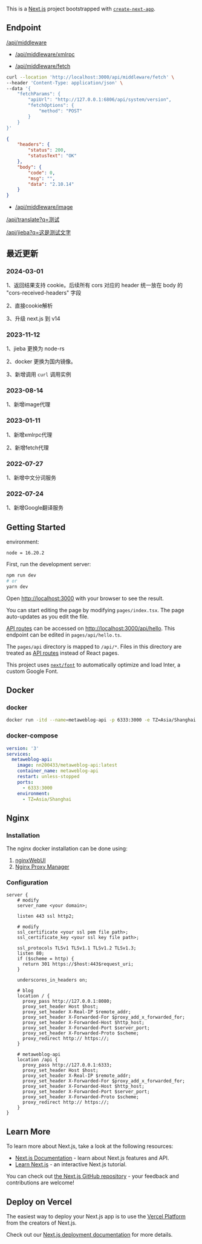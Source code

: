 This is a [Next.js](https://nextjs.org/) project bootstrapped with [`create-next-app`](https://github.com/vercel/next.js/tree/canary/packages/create-next-app).

## Endpoint

[/api/middleware](https://api.terwer.space/api/middleware)

  - [/api/middleware/xmlrpc](https://api.terwer.space/api/middleware/xmlrpc)

  - [/api/middleware/fetch](https://api.terwer.space/api/middleware/fetch)

```bash
curl --location 'http://localhost:3000/api/middleware/fetch' \
--header 'Content-Type: application/json' \
--data '{
    "fetchParams": {
        "apiUrl": "http://127.0.0.1:6806/api/system/version",
        "fetchOptions": {
            "method": "POST"
        }
    }
}'
```

```json
{
    "headers": {
        "status": 200,
        "statusText": "OK"
    },
    "body": {
        "code": 0,
        "msg": "",
        "data": "2.10.14"
    }
}
```

  - [/api/middleware/image](https://api.terwer.space/api/middleware/image)

[/api/translate?q=测试](https://api.terwer.space/api/translate?q=测试)

[/api/jieba?q=这是测试文字](https://api.terwer.space/api/jieba?q=这是测试文字)

## 最近更新

### 2024-03-01

1、返回结果支持 cookie。后续所有 cors 对应的 header 统一放在 body 的 "cors-received-headers" 字段

2、直接cookie解析

3、升级 next.js 到 v14

### 2023-11-12

1、jieba 更换为 node-rs

2、docker 更换为国内镜像。

3、新增调用 `curl` 调用实例

### 2023-08-14

1、新增image代理

### 2023-01-11

1、新增xmlrpc代理

2、新增fetch代理

### 2022-07-27

1、新增中文分词服务

### 2022-07-24

1、新增Google翻译服务

## Getting Started

environment:

```
node = 16.20.2
```

First, run the development server:

```bash
npm run dev
# or
yarn dev
```

Open [http://localhost:3000](http://localhost:3000) with your browser to see the result.

You can start editing the page by modifying `pages/index.tsx`. The page auto-updates as you edit the file.

[API routes](https://nextjs.org/docs/api-routes/introduction) can be accessed on [http://localhost:3000/api/hello](http://localhost:3000/api/hello). This endpoint can be edited in `pages/api/hello.ts`.

The `pages/api` directory is mapped to `/api/*`. Files in this directory are treated as [API routes](https://nextjs.org/docs/api-routes/introduction) instead of React pages.

This project uses [`next/font`](https://nextjs.org/docs/basic-features/font-optimization) to automatically optimize and load Inter, a custom Google Font.

## Docker

### docker

```bash
docker run -itd --name=metaweblog-api -p 6333:3000 -e TZ=Asia/Shanghai --restart=unless-stopped nn200433/metaweblog-api:latest
```

### docker-compose

```yaml
version: '3'
services:
  metaweblog-api:
    image: nn200433/metaweblog-api:latest
    container_name: metaweblog-api
    restart: unless-stopped
    ports:
      - 6333:3000
    environment: 
      - TZ=Asia/Shanghai
```

## Nginx

### Installation

The nginx docker installation can be done using:

1. [nginxWebUI](https://www.nginxwebui.cn/product.html)
2. [Nginx Proxy Manager](https://nginxproxymanager.com/guide/#quick-setup)

### Configuration

```nginx
server {
    # modify
    server_name <your domain>;
    
    listen 443 ssl http2;
    
    # modify
    ssl_certificate <your ssl pem file path>;
    ssl_certificate_key <your ssl key file path>;
    
    ssl_protocols TLSv1 TLSv1.1 TLSv1.2 TLSv1.3;
    listen 80;
    if ($scheme = http) {
      return 301 https://$host:443$request_uri;
    }

    underscores_in_headers on;

    # blog
    location / {
      proxy_pass http://127.0.0.1:8080;
      proxy_set_header Host $host;
      proxy_set_header X-Real-IP $remote_addr;
      proxy_set_header X-Forwarded-For $proxy_add_x_forwarded_for;
      proxy_set_header X-Forwarded-Host $http_host;
      proxy_set_header X-Forwarded-Port $server_port;
      proxy_set_header X-Forwarded-Proto $scheme;
      proxy_redirect http:// https://;
    }

    # metaweblog-api
    location /api {
      proxy_pass http://127.0.0.1:6333;
      proxy_set_header Host $host;
      proxy_set_header X-Real-IP $remote_addr;
      proxy_set_header X-Forwarded-For $proxy_add_x_forwarded_for;
      proxy_set_header X-Forwarded-Host $http_host;
      proxy_set_header X-Forwarded-Port $server_port;
      proxy_set_header X-Forwarded-Proto $scheme;
      proxy_redirect http:// https://;
    }
}
```

## Learn More

To learn more about Next.js, take a look at the following resources:

- [Next.js Documentation](https://nextjs.org/docs) - learn about Next.js features and API.
- [Learn Next.js](https://nextjs.org/learn) - an interactive Next.js tutorial.

You can check out [the Next.js GitHub repository](https://github.com/vercel/next.js/) - your feedback and contributions are welcome!

## Deploy on Vercel

The easiest way to deploy your Next.js app is to use the [Vercel Platform](https://vercel.com/new?utm_medium=default-template&filter=next.js&utm_source=create-next-app&utm_campaign=create-next-app-readme) from the creators of Next.js.

Check out our [Next.js deployment documentation](https://nextjs.org/docs/deployment) for more details.

